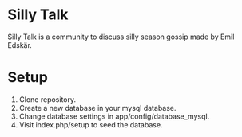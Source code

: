 Silly Talk
============
Silly Talk is a community to discuss silly season gossip made by Emil Edskär.

Setup
============
1. Clone repository.
2. Create a new database in your mysql database.
3. Change database settings in app/config/database_mysql.
4. Visit index.php/setup to seed the database.